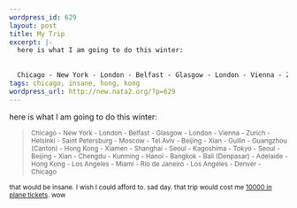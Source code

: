 ```yaml
--- 
wordpress_id: 629
layout: post
title: My Trip
excerpt: |-
  here is what I am going to do this winter: 
  
  
  Chicago - New York - London - Belfast - Glasgow - London - Vienna - Zurich - Helsinki - Saint Petersburg - Moscow - Tel Aviv - Beijing - Xian - Guilin - Guangzhou (Canton) - Hong Kong - Xiamen - Shanghai - Seoul - Kagoshima - Tokyo - Seoul - Beijing - Xian - Chengdu - Kunming - Hanoi - Bangkok - Bali (Denpasar) - Adelaide - Hong ...
tags: chicago, insane, hong, kong
wordpress_url: http://new.nata2.org/?p=629
---
```

here is what I am going to do this winter:
<blockquote><small>Chicago - New York - London - Belfast - Glasgow - London - Vienna - Zurich - Helsinki - Saint Petersburg - Moscow - Tel Aviv - Beijing - Xian - Guilin - Guangzhou (Canton) - Hong Kong - Xiamen - Shanghai - Seoul - Kagoshima - Tokyo - Seoul - Beijing - Xian - Chengdu - Kunming - Hanoi - Bangkok - Bali (Denpasar) - Adelaide - Hong Kong - Los Angeles - Miami - Rio de Janeiro - Los Angeles - Denver - Chicago </small></blockquote>
<small>that would be insane. I wish I could afford to. sad day. that trip would cost me <a href="http://www.bootsnall.com/">10000 in plane tickets</a>. wow</small>
